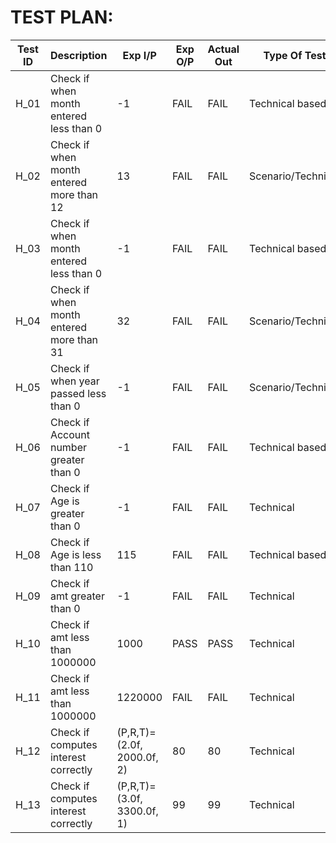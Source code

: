 # TEST PLAN:

| **Test ID** | **Description**                          | **Exp I/P**                | **Exp O/P** | **Actual Out** | **Type Of Test**   |
| ----------- | ---------------------------------------- | -------------------------- | ----------- | -------------- | ------------------ |
| H_01        | Check if when month entered less than 0  | -1                         | FAIL        | FAIL           | Technical based    |
| H_02        | Check if when month entered more than 12 | 13                         | FAIL        | FAIL           | Scenario/Technical |
| H_03        | Check if when month entered less than 0  | -1                         | FAIL        | FAIL           | Technical based    |
| H_04        | Check if when month entered more than 31 | 32                         | FAIL        | FAIL           | Scenario/Technical |
| H_05        | Check if when year passed less than 0    | -1                         | FAIL        | FAIL           | Scenario/Technical |
| H_06        | Check if Account number greater than 0   | -1                         | FAIL        | FAIL           | Technical based    |
| H_07        | Check if Age is greater than 0           | -1                         | FAIL        | FAIL           | Technical          |
| H_08        | Check if Age is less than 110            | 115                        | FAIL        | FAIL           | Technical based    |
| H_09        | Check if amt greater than 0              | -1                         | FAIL        | FAIL           | Technical          |
| H_10        | Check if amt less than 1000000           | 1000                       | PASS        | PASS           | Technical          |
| H_11        | Check if amt less than 1000000           | 1220000                    | FAIL        | FAIL           | Technical          |
| H_12        | Check if computes interest correctly     | (P,R,T)=(2.0f, 2000.0f, 2) | 80          | 80             | Technical          |
| H_13        | Check if computes interest correctly     | (P,R,T)=(3.0f, 3300.0f, 1) | 99          | 99             | Technical          |

